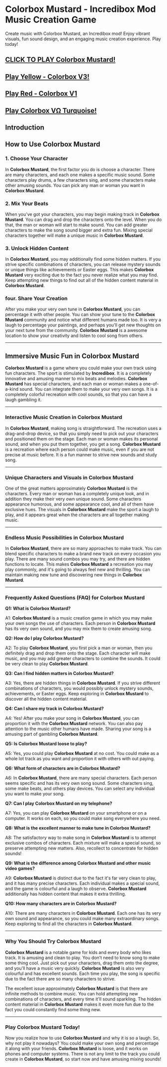 # Colorbox Mustard - Incredibox Mod Music Creation Game

Create music with Colorbox Mustard, an Incredibox mod! Enjoy vibrant visuals, fun sound design, and an engaging music creation experience. Play today!

## [CLICK TO PLAY Colorbox Mustard!](https://colorboxmustard.online/)

## [Play Yellow - Colorbox V3!](https://colorboxmustard.online/colorbox/yellow-colorboxv3)

## [Play Red - Colorbox V1](https://colorboxmustard.online/colorbox/red-colorboxv1)

## [Play Colorbox VΩ Turquoise!](https://colorboxmustard.online/colorbox/colorboxv-turquoise)


## Introduction

## How to Use Colorbox Mustard

### 1. Choose Your Character

In **Colorbox Mustard**, the first factor you do is choose a character. There are many characters, and each one makes a specific music sound. Some characters play drums, a few characters sing, and some characters make other amusing sounds. You can pick any man or woman you want in **Colorbox Mustard**.

### 2. Mix Your Beats

When you've got your characters, you may begin making track in **Colorbox Mustard**. You can drag and drop the characters onto the level. When you do that, the man or woman will start to make sound. You can add greater characters to make the song sound bigger and extra fun. Mixing special characters together will make a unique music in **Colorbox Mustard**.

### 3. Unlock Hidden Content

In **Colorbox Mustard**, you may additionally find some hidden matters. If you strive specific combinations of characters, you can release mystery sounds or unique things like achievements or Easter eggs. This makes **Colorbox Mustard** very exciting due to the fact you never realize what you may find. Keep attempting new things to find out all of the hidden content material in **Colorbox Mustard**.

### four. Share Your Creation

After you make your very own tune in **Colorbox Mustard**, you can percentage it with other people. You can show your tune to the **Colorbox Mustard** community and notice what different humans made too. It is very a laugh to percentage your paintings, and perhaps you'll get new thoughts on your next tune from the community. **Colorbox Mustard** is a awesome location to show your creativity and listen to cool song from others.

---

## Immersive Music Fun in Colorbox Mustard

**Colorbox Mustard** is a game where you could make your own track using fun characters. The sport is stimulated by **Incredibox**. It is a completely innovative and amusing manner to mix beats and melodies. **Colorbox Mustard** has special characters, and each man or woman makes a one-of-a-kind sound. You can integrate them to make your very own songs. It is a completely colorful recreation with cool sounds, so that you can have a laugh gambling it.

---

### Interactive Music Creation in Colorbox Mustard

In **Colorbox Mustard**, making song is straightforward. The recreation uses a drag-and-drop device, so that you simply need to pick out your characters and positioned them on the stage. Each man or woman makes its personal sound, and when you put them together, you get a song. **Colorbox Mustard** is a recreation where each person could make music, even if you are not precise at music before. It is a fun manner to strive new sounds and study song.

---

### Unique Characters and Visuals in Colorbox Mustard

One of the great matters approximately **Colorbox Mustard** is the characters. Every man or woman has a completely unique look, and in addition they make their very own unique sound. Some characters appearance humorous, and some appearance cool, and all of them have exclusive hues. The visuals in **Colorbox Mustard** make the sport a laugh to play, and it appears great when the characters are all together making music.

---

### Endless Music Possibilities in Colorbox Mustard

In **Colorbox Mustard**, there are so many approaches to make track. You can blend specific characters to make a brand new track on every occasion you play. There are many sound combos you may try, and there are hidden functions to locate. This makes **Colorbox Mustard** a recreation you may play commonly, and it's going to always feel new and thrilling. You can maintain making new tune and discovering new things in **Colorbox Mustard**.

---

### Frequently Asked Questions (FAQ) for Colorbox Mustard

**Q1: What is Colorbox Mustard?**

A1: **Colorbox Mustard** is a music creation game in which you may make your own songs the use of characters. Each person in **Colorbox Mustard** has its very own sound, and you may mix them to create amusing song.

**Q2: How do I play Colorbox Mustard?**

A2: To play **Colorbox Mustard**, you first pick a man or woman, then you definitely drag and drop them onto the stage. Each character will make music, and you may add greater characters to combine the sounds. It could be very clean to play **Colorbox Mustard**.

**Q3: Can I find hidden matters in Colorbox Mustard?**

A3: Yes, there are hidden things in **Colorbox Mustard**. If you strive different combinations of characters, you would possibly unlock mystery sounds, achievements, or Easter eggs. Keep exploring in **Colorbox Mustard** to discover all the hidden content material.

**Q4: Can I share my track in Colorbox Mustard?**

A4: Yes! After you make your song in **Colorbox Mustard**, you can proportion it with the **Colorbox Mustard** network. You can also pay attention to the music other humans have made. Sharing your song is a amusing part of gambling **Colorbox Mustard**.

**Q5: Is Colorbox Mustard loose to play?**

A5: Yes, you could play **Colorbox Mustard** at no cost. You could make as a whole lot track as you want and proportion it with others with out paying.

**Q6: What form of characters are in Colorbox Mustard?**

A6: In **Colorbox Mustard**, there are many special characters. Each person seems specific and has its very own song sound. Some characters sing, some make beats, and others play devices. You can select any individual you want to make your song.

**Q7: Can I play Colorbox Mustard on my telephone?**

A7: Yes, you can play **Colorbox Mustard** on your smartphone or on a computer. It works on each, so you could make song everywhere you need.

**Q8: What is the excellent manner to make tune in Colorbox Mustard?**

A8: The satisfactory way to make song in **Colorbox Mustard** is to attempt exclusive combos of characters. Each mixture will make a special sound, so preserve attempting new matters. Also, recollect to concentrate for hidden sounds!

**Q9: What is the difference among Colorbox Mustard and other music video games?**

A9: **Colorbox Mustard** is distinct due to the fact it's far very clean to play, and it has many precise characters. Each individual makes a special sound, and the game is colourful and a laugh to observe. **Colorbox Mustard** additionally has hidden content that makes it extra thrilling.

**Q10: How many characters are in Colorbox Mustard?**

A10: There are many characters in **Colorbox Mustard**. Each one has its very own sound and appearance, so you could make many extraordinary songs. Keep exploring to find all the characters in **Colorbox Mustard**.

---

### Why You Should Try Colorbox Mustard

**Colorbox Mustard** is a notable game for kids and every body who likes track. It is amusing and clean to play. You don’t need to know song to make some thing cool. Just pick out your characters, drag them onto the degree, and you'll have a music very quickly. **Colorbox Mustard** is also very colourful and has excellent sounds. Each time you play, the song is specific due to the fact there are so many characters to strive.

The excellent issue approximately **Colorbox Mustard** is that there are infinite methods to combine music. You can hold attempting new combinations of characters, and every time it'll sound sparkling. The hidden content material in **Colorbox Mustard** makes it even more fun due to the fact you could constantly find some thing new.

---

### Play Colorbox Mustard Today!

Now you realize how to use **Colorbox Mustard** and why it is so a laugh. So, why not play it nowadays? You could make your own song and percentage it along with your friends. **Colorbox Mustard** is loose, and it works on phones and computer systems. There is not any limit to the track you could create in **Colorbox Mustard**, so start now and have amusing mixing sounds!
